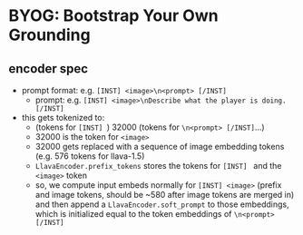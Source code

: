 # BYOG: Bootstrap Your Own Grounding

## encoder spec

- prompt format: e.g. `[INST] <image>\n<prompt> [/INST]`
  - prompt: e.g. `[INST] <image>\nDescribe what the player is doing. [/INST]`
- this gets tokenized to:
  - (tokens for `[INST] `) 32000 (tokens for `\n<prompt> [/INST]`...)
  - 32000 is the token for `<image>`
  - 32000 gets replaced with a sequence of image embedding tokens (e.g. 576
  tokens for llava-1.5)
  - `LlavaEncoder.prefix_tokens` stores the tokens for `[INST] ` and the
  `<image>` token
  - so, we compute input embeds normally for `[INST] <image>` (prefix and image
  tokens, should be ~580 after image tokens are merged in) and then append a
  `LlavaEncoder.soft_prompt` to those embeddings, which is initialized equal to
  the token embeddings of `\n<prompt> [/INST]`